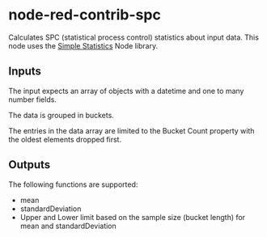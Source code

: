 # node-red-contrib-spc

Calculates SPC (statistical process control) statistics about input data. This node uses the [Simple Statistics](http://simplestatistics.org) Node library.

## Inputs

The input expects an array of objects with a datetime and one to many number fields.

The data is grouped in buckets. 

The entries in the data array are limited to the Bucket Count property with the oldest elements dropped first.

## Outputs

The following functions are supported:

- mean
- standardDeviation
- Upper and Lower limit based on the sample size (bucket length) for mean and standardDeviation 
